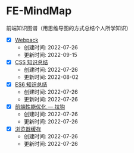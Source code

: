 # FE-MindMap

前端知识图谱（用思维导图的方式总结个人所学知识）

- [x] [Webpack](/xmind/Webpack.xmind)
  - 创建时间: 2022-07-26
  - 更新时间: 2022-09-15
- [x] [CSS 知识总结](/xmind/CSS%20%E7%9F%A5%E8%AF%86%E6%80%BB%E7%BB%93.xmind)
  - 创建时间: 2022-07-26
  - 更新时间: 2022-08-02
- [x] [ES6 知识总结](/xmind/ES6%20%E7%9F%A5%E8%AF%86%E6%80%BB%E7%BB%93.xmind)
  - 创建时间: 2022-07-26
  - 更新时间: 2022-07-26
- [x] [前端性能优化 — 拉钩](/xmind/%E5%89%8D%E7%AB%AF%E6%80%A7%E8%83%BD%E4%BC%98%E5%8C%96%20%E2%80%94%20%E6%8B%89%E9%92%A9.xmind)
  - 创建时间: 2022-07-26
  - 更新时间: 2022-07-26
- [x] [浏览器缓存](/xmind/%E6%B5%8F%E8%A7%88%E5%99%A8%E7%BC%93%E5%AD%98.xmind)
  - 创建时间: 2022-07-26
  - 更新时间: 2022-07-26
